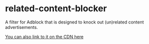 related-content-blocker
=======================

A filter for Adblock that is designed to knock out (un)related content advertisements.

[You can also link to it on the CDN here](http://e0a94a2909382aaa3ec1-24ef4fae91757aa3c51f6506fde75c73.r51.cf1.rackcdn.com/relatedcontent.txt)
